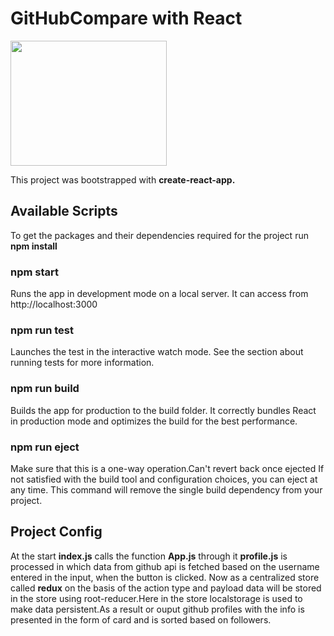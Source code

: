 # GitHubCompare with React

<img src="https://img-a.udemycdn.com/course/750x422/1362070_b9a1_2.jpg" height="200" width="250">

This project was bootstrapped with **create-react-app.**

## Available Scripts

To get the  packages and their dependencies required for the project run **npm install**

<h3>npm start</h3>

Runs the app in development mode on a local server.
It can access from http://localhost:3000

<h3>npm run test</h3>
Launches the test in the interactive watch mode.
See the section about running tests for more information.

<h3>npm run build</h3>

Builds the app for production to the build folder.
It correctly bundles React in production mode and optimizes the build for the best performance.

<h3>npm run eject</h3>

Make sure that this is a one-way operation.Can't revert back once ejected
If not satisfied with the build tool and configuration choices, you can eject at any time. This command will remove the single build dependency from your project.

## Project Config

At the start **index.js** calls the function **App.js** through it **profile.js** is processed in which data from github api is fetched based on the username entered in the input,
when the button is clicked.
Now as a centralized store called **redux** on the basis of the action type and payload data will be stored in the store using root-reducer.Here in the store localstorage is used
to make data persistent.As a result or ouput github profiles with the info is presented in the form of card and is sorted based on followers.

